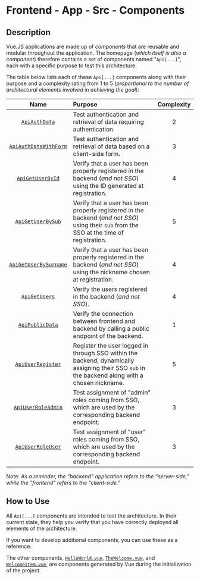 # Frontend - App - Src - Components

## Description

Vue.JS applications are made up of *components* that are reusable and modular throughout the application. The homepage (*which itself is also a component*) therefore contains a set of components named "`Api[...]`", each with a specific purpose to test this architecture.

The table below lists each of these `Api[...]` components along with their purpose and a complexity rating from 1 to 5 (*proportional to the number of architectural elements involved in achieving the goal*):  

| Name | Purpose | Complexity |
| :---: | :--- | :---: |
| [`ApiAuthData`](./ApiAuthData.vue) | Test authentication and retrieval of data requiring authentication. | 2 |
| [`ApiAuthDataWithForm`](./ApiAuthDataWithForm.vue) | Test authentication and retrieval of data based on a client-side form. | 3 |
| [`ApiGetUserById`](./ApiGetUserById.vue) | Verify that a user has been properly registered in the backend (*and not SSO*) using the ID generated at registration. | 4 |
| [`ApiGetUserBySub`](./ApiGetUserBySub.vue) | Verify that a user has been properly registered in the backend (*and not SSO*) using their `sub` from the SSO at the time of registration. | 5 |
| [`ApiGetUserBySurname`](./ApiGetUserBySurname.vue) | Verify that a user has been properly registered in the backend (*and not SSO*) using the nickname chosen at registration. | 4 |
| [`ApiGetUsers`](./ApiGetUsers.vue) | Verify the users registered in the backend (*and not SSO*). | 4 |
| [`ApiPublicData`](./ApiPublicData.vue) | Verify the connection between frontend and backend by calling a public endpoint of the backend. | 1 |
| [`ApiUserRegister`](./ApiUserRegister.vue) | Register the user logged in through SSO within the backend, dynamically assigning their SSO `sub` in the backend along with a chosen nickname. | 5 |
| [`ApiUserRoleAdmin`](./ApiUserRoleAdmin.vue) | Test assignment of "admin" roles coming from SSO, which are used by the corresponding backend endpoint. | 3 |
| [`ApiUserRoleUser`](./ApiUserRoleUser.vue) | Test assignment of "user" roles coming from SSO, which are used by the corresponding backend endpoint. | 3 |

Note: *As a reminder, the "backend" application refers to the "server-side," while the "frontend" refers to the "client-side."*

## How to Use

All `Api[...]` components are intended to test the architecture. In their current state, they help you verify that you have correctly deployed all elements of the architecture.

If you want to develop additional components, you can use these as a reference.

The other components, [`HelloWorld.vue`](./HelloWorld.vue), [`TheWelcome.vue`](./TheWelcome.vue), and [`WelcomeItem.vue`](./WelcomeItem.vue), are components generated by Vue during the initialization of the project.
